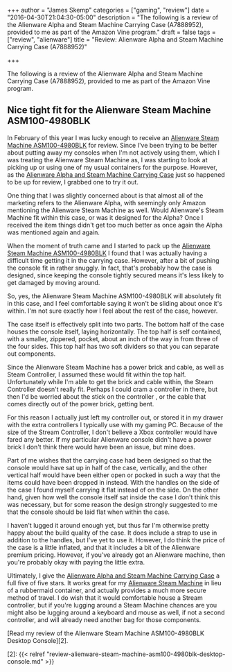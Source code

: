 +++
author = "James Skemp"
categories = ["gaming", "review"]
date = "2016-04-30T21:04:30-05:00"
description = "The following is a review of the Alienware Alpha and Steam Machine Carrying Case (A7888952), provided to me as part of the Amazon Vine program."
draft = false
tags = ["review", "alienware"]
title = "Review: Alienware Alpha and Steam Machine Carrying Case (A7888952)"

+++

The following is a review of the Alienware Alpha and Steam Machine Carrying Case (A7888952), provided to me as part of the Amazon Vine program.

## Nice tight fit for the Alienware Steam Machine ASM100-4980BLK

In February of this year I was lucky enough to receive an [Alienware Steam Machine ASM100-4980BLK][asm100] for review. Since I've been trying to be better about putting away my consoles when I'm not actively using them, which I was treating the Alienware Steam Machine as, I was starting to look at picking up or using one of my usual containers for the purpose. However, as the [Alienware Alpha and Steam Machine Carrying Case][carryingcase] just so happened to be up for review, I grabbed one to try it out.

One thing that I was slightly concerned about is that almost all of the marketing refers to the Alienware Alpha, with seemingly only Amazon mentioning the Alienware Steam Machine as well. Would Alienware's Steam Machine fit within this case, or was it designed for the Alpha? Once I received the item things didn't get too much better as once again the Alpha was mentioned again and again.

When the moment of truth came and I started to pack up the [Alienware Steam Machine ASM100-4980BLK][asm100] I found that I was actually having a difficult time getting it in the carrying case. However, after a bit of pushing the console fit in rather snuggly. In fact, that's probably how the case is designed, since keeping the console tightly secured means it's less likely to get damaged by moving around.

So, yes, the Alienware Steam Machine ASM100-4980BLK will absolutely fit in this case, and I feel comfortable saying it won't be sliding about once it's within. I'm not sure exactly how I feel about the rest of the case, however.

The case itself is effectively split into two parts. The bottom half of the case houses the console itself, laying horizontally. The top half is self contained, with a smaller, zippered, pocket, about an inch of the way in from three of the four sides. This top half has two soft dividers so that you can separate out components.

Since the Alienware Steam Machine has a power brick and cable, as well as Steam Controller, I assumed these would fit within the top half. Unfortunately while I'm able to get the brick and cable within, the Steam Controller doesn't really fit. Perhaps I could cram a controller in there, but then I'd be worried about the stick on the controller , or the cable that comes directly out of the power brick, getting bent.

For this reason I actually just left my controller out, or stored it in my drawer with the extra controllers I typically use with my gaming PC. Because of the size of the Stream Controller, I don't believe a Xbox controller would have fared any better. If my particular Alienware console didn't have a power brick I don't think there would have been an issue, but mine does.

Part of me wishes that the carrying case had been designed so that the console would have sat up in half of the case, vertically, and the other vertical half would have been either open or pocked in such a way that the items could have been dropped in instead. With the handles on the side of the case I found myself carrying it flat instead of on the side. On the other hand, given how well the console itself sat inside the case I don't think this was necessary, but for some reason the design strongly suggested to me that the console should be laid flat when within the case.

I haven't lugged it around enough yet, but thus far I'm otherwise pretty happy about the build quality of the case. It does include a strap to use in addition to the handles, but I've yet to use it. However, I do think the price of the case is a little inflated, and that it includes a bit of the Alienware premium pricing. However, if you've already got an Alienware machine, then you're probably okay with paying the little extra.

Ultimately, I give the [Alienware Alpha and Steam Machine Carrying Case][carryingcase] a full five of five stars. It works great for my [Alienware Steam Machine][asm100] in lieu of a rubbermaid container, and actually provides a much more secure method of travel. I do wish that it would comfortable house a Stream controller, but if you're lugging around a Steam Machine chances are you might also be lugging around a keyboard and mouse as well, if not a second controller, and will already need another bag for those components.

[Read my review of the Alienware Steam Machine ASM100-4980BLK Desktop Console][2].

[asm100]: http://amzn.to/1L3RU4m
[carryingcase]: http://amzn.to/24sYI0E
[2]: {{< relref "review-alienware-steam-machine-asm100-4980blk-desktop-console.md" >}}
